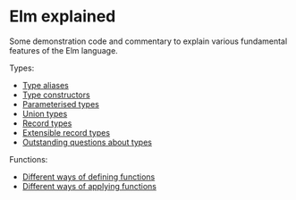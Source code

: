 # Elm explained

Some demonstration code and commentary
to explain various fundamental features of the Elm language.

Types:
* [Type aliases](TypeAliases.elm)
* [Type constructors](TypeConstructors.elm)
* [Parameterised types](ParameterisedTypes.elm)
* [Union types](UnionTypes.elm)
* [Record types](RecordTypes.elm)
* [Extensible record types](ExtensibleRecordTypes.elm)
* [Outstanding questions about types](TypeQuestions.elm)

Functions:
* [Different ways of defining functions](DefiningFunctions.elm)
* [Different ways of applying functions](ApplyingFunctions.elm)


